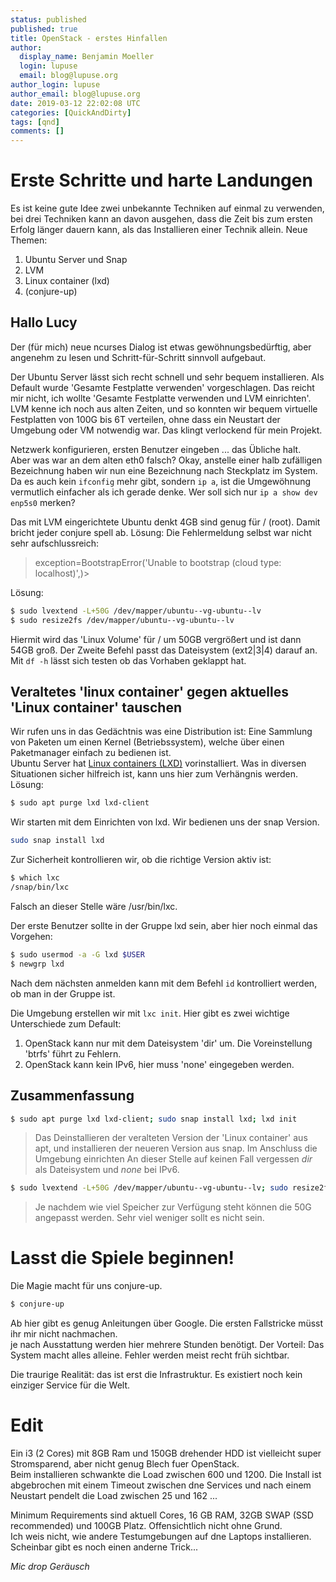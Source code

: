 ```yaml
---
status: published
published: true
title: OpenStack - erstes Hinfallen
author:
  display_name: Benjamin Moeller
  login: lupuse
  email: blog@lupuse.org
author_login: lupuse
author_email: blog@lupuse.org
date: 2019-03-12 22:02:08 UTC
categories: [QuickAndDirty]
tags: [qnd]
comments: []
---
```


# Erste Schritte und harte Landungen
Es ist keine gute Idee zwei unbekannte Techniken auf einmal zu verwenden, bei drei Techniken kann an davon ausgehen, dass die Zeit bis zum ersten Erfolg länger dauern kann, als das Installieren einer Technik allein. Neue Themen:
1. Ubuntu Server und Snap
2. LVM
3. Linux container (lxd)
4. (conjure-up)

## Hallo Lucy
Der (für mich) neue ncurses Dialog ist etwas gewöhnungsbedürftig, aber angenehm zu lesen und Schritt-für-Schritt sinnvoll aufgebaut.

Der Ubuntu Server lässt sich recht schnell und sehr bequem installieren. Als Default wurde 'Gesamte Festplatte verwenden' vorgeschlagen. Das reicht mir nicht, ich wollte 'Gesamte Festplatte verwenden und LVM einrichten'. LVM kenne ich noch aus alten Zeiten, und so konnten wir bequem virtuelle Festplatten von 100G bis 6T verteilen, ohne dass ein Neustart der Umgebung oder VM notwendig war. Das klingt verlockend für mein Projekt.

Netzwerk konfigurieren, ersten Benutzer eingeben ... das Übliche halt.  
Aber was war an dem alten eth0 falsch? Okay, anstelle einer halb zufälligen Bezeichnung haben wir nun eine Bezeichnung nach Steckplatz im System. Da es auch kein `ifconfig` mehr gibt, sondern `ip a`, ist die Umgewöhnung vermutlich einfacher als ich gerade denke. Wer soll sich nur `ip a show dev enp5s0` merken? 

Das mit LVM eingerichtete Ubuntu denkt 4GB sind genug für / (root). Damit bricht jeder conjure spell ab. Lösung:
Die Fehlermeldung selbst war nicht sehr aufschlussreich:
> exception=BootstrapError('Unable to bootstrap (cloud type: localhost)',)>

Lösung:
```bash
$ sudo lvextend -L+50G /dev/mapper/ubuntu--vg-ubuntu--lv
$ sudo resize2fs /dev/mapper/ubuntu--vg-ubuntu--lv
```
Hiermit wird das 'Linux Volume' für / um 50GB vergrößert und ist dann 54GB groß. Der Zweite Befehl passt das Dateisystem (ext2|3|4) darauf an.
Mit `df -h` lässt sich testen ob das Vorhaben geklappt hat.


## Veraltetes 'linux container' gegen aktuelles 'Linux container' tauschen
Wir rufen uns in das Gedächtnis was eine Distribution ist: Eine Sammlung von Paketen um einen Kernel (Betriebssystem), welche über einen Paketmanager einfach zu bedienen ist.  
Ubuntu Server hat [Linux containers (LXD)](https://linuxcontainers.org/) vorinstalliert. Was in diversen Situationen sicher hilfreich ist, kann uns hier zum Verhängnis werden. Lösung:
```bash
$ sudo apt purge lxd lxd-client
```

Wir starten mit dem Einrichten von lxd. Wir bedienen uns der snap Version.
```bash
sudo snap install lxd
```

Zur Sicherheit kontrollieren wir, ob die richtige Version aktiv ist:
```bash
$ which lxc
/snap/bin/lxc
```
Falsch an dieser Stelle wäre /usr/bin/lxc.

Der erste Benutzer sollte in der Gruppe lxd sein, aber hier noch einmal das Vorgehen:
```bash
$ sudo usermod -a -G lxd $USER
$ newgrp lxd
```
Nach dem nächsten anmelden kann mit dem Befehl `id` kontrolliert werden, ob man in der Gruppe ist.


Die Umgebung erstellen wir mit `lxc init`. Hier gibt es zwei wichtige Unterschiede zum Default:
1. OpenStack kann nur mit dem Dateisystem 'dir' um. Die Voreinstellung 'btrfs' führt zu Fehlern.
2. OpenStack kann kein IPv6, hier muss 'none' eingegeben werden.

## Zusammenfassung
```bash
$ sudo apt purge lxd lxd-client; sudo snap install lxd; lxd init
```
> Das Deinstallieren der veralteten Version der 'Linux container' aus apt, und installieren der neueren Version aus snap. Im Anschluss die Umgebung einrichten
> An dieser Stelle auf keinen Fall vergessen *dir* als Dateisystem und *none* bei IPv6.

```bash
$ sudo lvextend -L+50G /dev/mapper/ubuntu--vg-ubuntu--lv; sudo resize2fs /dev/mapper/ubuntu--vg-ubuntu--lv
```
> Je nachdem wie viel Speicher zur Verfügung steht können die 50G angepasst werden. Sehr viel weniger sollt es nicht sein.

# Lasst die Spiele beginnen!
Die Magie macht für uns conjure-up.
```bash
$ conjure-up
```

Ab hier gibt es genug Anleitungen über Google. Die ersten Fallstricke müsst ihr mir nicht nachmachen.  
je nach Ausstattung werden hier mehrere Stunden benötigt. Der Vorteil: Das System macht alles alleine. Fehler werden meist recht früh sichtbar.

Die traurige Realität: das ist erst die Infrastruktur. Es existiert noch kein einziger Service für die Welt.

# Edit
Ein i3 (2 Cores) mit 8GB Ram und 150GB drehender HDD ist vielleicht super Stromsparend, aber nicht genug Blech fuer OpenStack.  
Beim installieren schwankte die Load zwischen 600 und 1200. Die Install ist abgebrochen mit einem Timeout zwischen dne Services und nach einem Neustart pendelt die Load zwischen 25 und 162 ...

Minimum Requirements sind aktuell  Cores, 16 GB RAM, 32GB SWAP (SSD recommended) und 100GB Platz. Offensichtlich nicht ohne Grund.  
Ich weis nicht, wie andere Testumgebungen auf dne Laptops installieren. Scheinbar gibt es noch einen anderne Trick... 

*Mic drop Geräusch*

